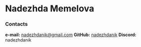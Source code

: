 # Nadezhda Memelova

### Contacts

**e-mail:** nadezhdanik@gmail.com
**GitHub:** [nadezhdanik](https://github.com/nadezhdanik)
**Discord:** nadezhdanik

